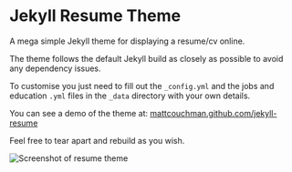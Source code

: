 # Jekyll Resume Theme

A mega simple Jekyll theme for displaying a resume/cv online.

The theme follows the default Jekyll build as closely as possible to avoid any dependency issues.

To customise you just need to fill out the `_config.yml` and the jobs and education `.yml` files in the `_data` directory with your own details.

You can see a demo of the theme at: [mattcouchman.github.com/jekyll-resume](http://mattcouchman.github.com/jekyll-resume)

Feel free to tear apart and rebuild as you wish.

![Screenshot of resume theme](https://github.com/mattcouchman/jekyll-resume/raw/master/img/screen.png)
